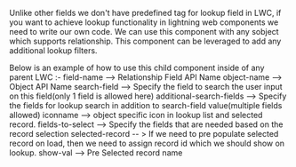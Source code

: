 Unlike other fields we don't have predefined tag for lookup field in LWC, if you want to achieve lookup functionality in lightning web components we need to write our own code. 
We can use this component with any sobject which supports relationship. This component can be leveraged to add any additional lookup filters.

Below is an example of how to use this child component inside of any parent LWC :- 
field-name --> Relationship Field API Name
object-name --> Object API Name
search-field --> Specify the field to search the user input on this field(only 1 field is allowed here)
additional-search-fields --> Specify the fields for lookup search in addition to search-field value(multiple fields allowed)
iconname --> object specific icon in lookup list and selected record.
fields-to-select --> Specify the fields that are needed based on the record selection
selected-record -- > If we need to pre populate selected record on load, then we need to assign record id which we should show on lookup.
show-val --> Pre Selected record name

<c-look-up-lwc required=true
              field-name ="Account__c"
              search-label="Account"
              object-name="Account"
              search-field="Name"
              iconname="standard:account"
              fields-to-select="Id,Name"
              data-record-id="account"
              onselectedrecord={handleChange} selected-record={selectedAccount} show-val={accountName} placeholder-text="Search">
</c-look-up-lwc>
